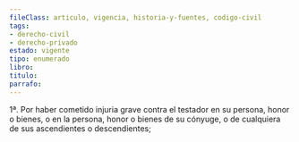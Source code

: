 ```yaml
---
fileClass: articulo, vigencia, historia-y-fuentes, codigo-civil
tags:
- derecho-civil
- derecho-privado
estado: vigente
tipo: enumerado
libro:
titulo:
parrafo:
---
```

1ª. Por haber cometido injuria grave contra el testador en su persona, honor o bienes, o en la persona, honor o bienes de su cónyuge, o de cualquiera de sus ascendientes o descendientes;